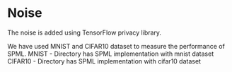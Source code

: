 # Noise

The noise is added using TensorFlow privacy library.

We have used MNIST and CIFAR10 dataset to measure the performance of SPML.
MNIST - Directory has SPML implementation with mnist dataset
CIFAR10 - Directory has SPML implementation with cifar10 dataset  
